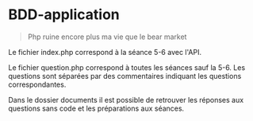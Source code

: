 # BDD-application
> Php ruine encore plus ma vie que le bear market


Le fichier index.php correspond à la séance 5-6 avec l'API.

Le fichier question.php correspond à toutes les séances sauf la 5-6. Les questions sont séparées par des commentaires indiquant les questions correspondantes.

Dans le dossier documents il est possible de retrouver les réponses aux questions sans code et les préparations aux séances.
